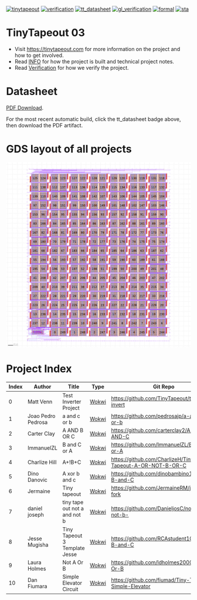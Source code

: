[![tinytapeout](https://github.com/tinytapeout/tinytapeout-03/actions/workflows/gds.yaml/badge.svg)](https://github.com/tinytapeout/tinytapeout-03/actions/workflows/gds.yaml)
[![verification](https://github.com/tinytapeout/tinytapeout-03/actions/workflows/verification.yaml/badge.svg)](https://github.com/tinytapeout/tinytapeout-03/actions/workflows/verification.yaml)
[![tt_datasheet](https://github.com/tinytapeout/tinytapeout-03/actions/workflows/tt_datasheet.yaml/badge.svg)](https://github.com/tinytapeout/tinytapeout-03/actions/workflows/tt_datasheet.yaml)
[![gl_verification](https://github.com/TinyTapeout/tinytapeout-03/actions/workflows/gl_verification.yaml/badge.svg)](https://github.com/TinyTapeout/tinytapeout-03/actions/workflows/gl_verification.yaml)
[![formal](https://github.com/TinyTapeout/tinytapeout-03/actions/workflows/formal.yaml/badge.svg)](https://github.com/TinyTapeout/tinytapeout-03/actions/workflows/formal.yaml)
[![sta](https://github.com/TinyTapeout/tinytapeout-03/actions/workflows/sta.yaml/badge.svg)](https://github.com/TinyTapeout/tinytapeout-03/actions/workflows/sta.yaml)

# TinyTapeout 03

* Visit https://tinytapeout.com for more information on the project and how to get involved.
* Read [INFO](INFO.md) for how the project is built and technical project notes.
* Read [Verification](VERIFICATION.md) for how we verify the project.

# Datasheet

[PDF Download](datasheet.pdf).

For the most recent automatic build, click the tt_datasheet badge above, then download the PDF artifact.

# GDS layout of all projects

![tiny tapeout](pics/tinytapeout_numbered.png)

# Project Index

| Index | Author | Title | Type | Git Repo |
| ----- | ------ | ------| -----| ---------|
| 0 | Matt Venn | Test Inverter Project | [Wokwi](https://wokwi.com/projects/361728533238569985) | https://github.com/TinyTapeout/tt03-test-invert |
| 1 | Joao Pedro Pedrosa | a and c or b | [Wokwi](https://wokwi.com/projects/361088881055404033) | https://github.com/pedrosajp/a-and-c-or-b |
| 2 | Carter Clay | A AND B OR C | [Wokwi](https://wokwi.com/projects/361088812700822529) | https://github.com/carterclay2/A-OR-B-AND-C |
| 3 | ImmanuelZL | B and C or A  | [Wokwi](https://wokwi.com/projects/361088803642172417) | https://github.com/ImmanuelZL/B-and-C-or-A |
| 4 | Charlize Hill | A+!B+C | [Wokwi](https://wokwi.com/projects/359117498298719233) | https://github.com/CharlizeH/Tiny-Tapeout-A-OR-NOT-B-OR-C |
| 5 | Dino Danovic | A xor b and c | [Wokwi](https://wokwi.com/projects/361721071853260801) | https://github.com/dinobambino1/A-xor-B-and-C |
| 6 | Jermaine | Tiny tapeout | [Wokwi](https://wokwi.com/projects/363170982149101569) | https://github.com/JermaineRM/jermaines-fork |
| 7 | daniel joseph | tiny tape out not a and not b | [Wokwi](https://wokwi.com/projects/363170940975709185) | https://github.com/DanieljosC/not-a-and-not-b- |
| 8 | Jesse Mugisha | Tiny Tapeout 3 Template Jesse | [Wokwi](https://wokwi.com/projects/362989425382889473) | https://github.com/RCAstudent10/A-not-B-and-C |
| 9 | Laura Holmes | Not A Or B | [Wokwi](https://wokwi.com/projects/361088738149159937) | https://github.com/ldholmes2000/Not-A-Or-B |
| 10 | Dan Fiumara | Simple Elevator Circuit | [Wokwi](https://wokwi.com/projects/356598821615835137) | https://github.com/fiumad/Tiny-Tapeout-Simple-Elevator |
